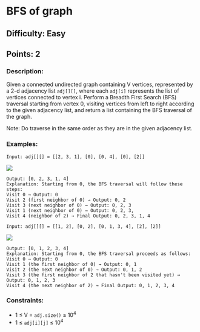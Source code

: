 # BFS of graph
## Difficulty: Easy
## Points: 2
### Description:
Given a connected undirected graph containing V vertices, represented by a 2-d adjacency list `adj[][]`, where each `adj[i]` represents the list of vertices connected to vertex i. Perform a Breadth First Search (BFS) traversal starting from vertex 0, visiting vertices from left to right according to the given adjacency list, and return a list containing the BFS traversal of the graph.

Note: Do traverse in the same order as they are in the given adjacency list.

### Examples:
```
Input: adj[][] = [[2, 3, 1], [0], [0, 4], [0], [2]]
```
<img src="https://media.geeksforgeeks.org/img-practice/prod/addEditProblem/700217/Web/Other/blobid0_1728648582.jpg"><br>
```
Output: [0, 2, 3, 1, 4]
Explanation: Starting from 0, the BFS traversal will follow these steps: 
Visit 0 → Output: 0 
Visit 2 (first neighbor of 0) → Output: 0, 2 
Visit 3 (next neighbor of 0) → Output: 0, 2, 3 
Visit 1 (next neighbor of 0) → Output: 0, 2, 3, 
Visit 4 (neighbor of 2) → Final Output: 0, 2, 3, 1, 4
```
```
Input: adj[][] = [[1, 2], [0, 2], [0, 1, 3, 4], [2], [2]]
```
<img src="https://media.geeksforgeeks.org/img-practice/prod/addEditProblem/700217/Web/Other/blobid1_1728648604.jpg"><br>
```
Output: [0, 1, 2, 3, 4]
Explanation: Starting from 0, the BFS traversal proceeds as follows: 
Visit 0 → Output: 0 
Visit 1 (the first neighbor of 0) → Output: 0, 1 
Visit 2 (the next neighbor of 0) → Output: 0, 1, 2 
Visit 3 (the first neighbor of 2 that hasn't been visited yet) → Output: 0, 1, 2, 3 
Visit 4 (the next neighbor of 2) → Final Output: 0, 1, 2, 3, 4
```

### Constraints:
- 1 ≤ V = `adj.size()` ≤ 10<sup>4</sup>
- 1 ≤ `adj[i][j]` ≤ 10<sup>4</sup>